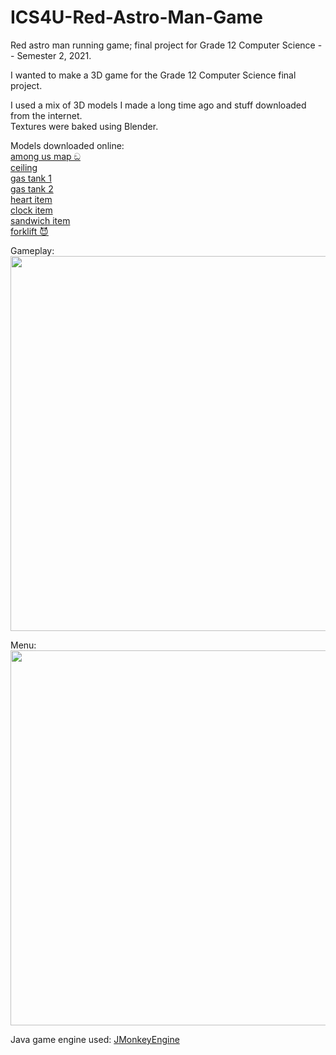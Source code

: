 # ICS4U-Red-Astro-Man-Game
Red astro man running game; final project for Grade 12 Computer Science -- Semester 2, 2021.

I wanted to make a 3D game for the Grade 12 Computer Science final project.

I used a mix of 3D models I made a long time ago and stuff downloaded from the internet.\
Textures were baked using Blender.

Models downloaded online:\
[among us map ඞ](https://sketchfab.com/3d-models/among-us-map-the-skeld-59a93886f9e74ff6836dff0c269da45f)\
[ceiling](https://sketchfab.com/3d-models/imperial-ship-corridor-b2fb87a3f34548a7a334875b626a37c0)\
[gas tank 1](https://sketchfab.com/3d-models/gas-tank-prop-free-agustin-honnun-209b14d8f686484f8e435cd2801d5133)\
[gas tank 2](https://sketchfab.com/3d-models/gas-tank-fcff049c431041a4889b836be5e93c93)\
[heart item](https://sketchfab.com/3d-models/heart-6cd8fdfd28d74baab3e5497105499233)\
[clock item](https://sketchfab.com/3d-models/clock-low-poly-a8bf334c411b4acaa2dcfc827f28ebf6)\
[sandwich item](https://sketchfab.com/3d-models/sub-sandwich-game-ready-2k-pbr-b7aa7644a6f9481b89da16eb2b9ca39b)\
[forklift 😈](https://free3d.com/3d-model/forklift-977987.html)

Gameplay:\
<img src="https://i.imgur.com/GwHCCxY.png" width="600"/>

Menu:\
<img src="https://media.giphy.com/media/hi99JOEdTJK9uEduTq/giphy.gif" width="600"/>

Java game engine used: [JMonkeyEngine](https://jmonkeyengine.org/)
